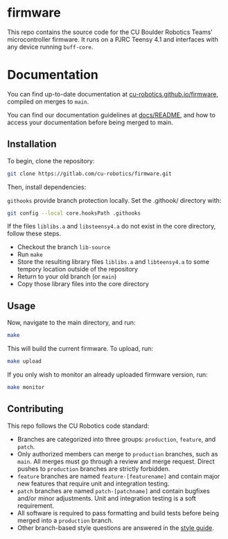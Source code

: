 # firmware 
This repo contains the source code for the CU Boulder Robotics Teams' microcontroller firmware. It runs on a PJRC Teensy 4.1 and interfaces with any device running `buff-core`.

# Documentation
You can find up-to-date documentation at [cu-robotics.github.io/firmware](cu-robotics.github.io/firmware), compiled on merges to `main`.

You can find our documentation guidelines at [docs/README](docs/README.md), and how to access your documentation before being merged to main.

## Installation
To begin, clone the repository:
```bash
git clone https://gitlab.com/cu-robotics/firmware.git
```

Then, install dependencies:

`githooks` provide branch protection locally. Set the .githook/ directory with:
```bash
git config --local core.hooksPath .githooks
```

If the files `liblibs.a` and `libsteensy4.a` do not exist in the core directory, follow these steps.
 * Checkout the branch `lib-source`
 * Run `make`
 * Store the resulting library files `liblibs.a` and `libteensy4.a` to some tempory location outside of the repository
 * Return to your old branch (or `main`)
 * Copy those library files into the core directory

## Usage

Now, navigate to the main directory, and run:

```bash
make
```

This will build the current firmware. To upload, run:

```bash
make upload
```

If you only wish to monitor an already uploaded firmware version, run: 

```bash
make monitor
```

## Contributing
This repo follows the CU Robotics code standard:
- Branches are categorized into three groups: `production`, `feature`, and `patch`.
- Only authorized members can merge to `production` branches, such as `main`. All merges must go through a review and merge request. Direct pushes to `production` branches are strictly forbidden.
- `feature` branches are named `feature-[featurename]` and contain major new features that require unit and integration testing.
- `patch` branches are named `patch-[patchname]` and contain bugfixes and/or minor adjustments. Unit and integration testing is a soft requirement.
- All software is required to pass formatting and build tests before being merged into a `production` branch.
- Other branch-based style questions are answered in the [style guide](docs/README.md).

